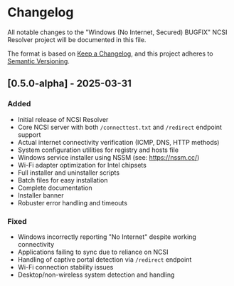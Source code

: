 # Changelog

All notable changes to the "Windows (No Internet, Secured) BUGFIX" NCSI Resolver project will be documented in this file.

The format is based on [Keep a Changelog](https://keepachangelog.com/en/1.0.0/),
and this project adheres to [Semantic Versioning](https://semver.org/spec/v2.0.0.html).

## [0.5.0-alpha] - 2025-03-31

### Added
- Initial release of NCSI Resolver
- Core NCSI server with both `/connecttest.txt` and `/redirect` endpoint support
- Actual internet connectivity verification (ICMP, DNS, HTTP methods)
- System configuration utilities for registry and hosts file
- Windows service installer using NSSM (see: https://nssm.cc/)
- Wi-Fi adapter optimization for Intel chipsets
- Full installer and uninstaller scripts
- Batch files for easy installation
- Complete documentation
- Installer banner
- Robuster error handling and timeouts

### Fixed
- Windows incorrectly reporting "No Internet" despite working connectivity
- Applications failing to sync due to reliance on NCSI
- Handling of captive portal detection via `/redirect` endpoint
- Wi-Fi connection stability issues
- Desktop/non-wireless system detection and handling